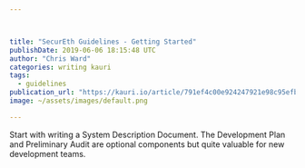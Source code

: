```yaml
---



title: "SecurEth Guidelines - Getting Started"
publishDate: 2019-06-06 18:15:48 UTC
author: "Chris Ward"
categories: writing kauri
tags:
  - guidelines
publication_url: "https://kauri.io/article/791ef4c00e924247921e98c95efbdd73"
image: ~/assets/images/default.png

---
```

Start with writing a System Description Document. The Development Plan and Preliminary Audit are optional components but quite valuable for new development teams.

